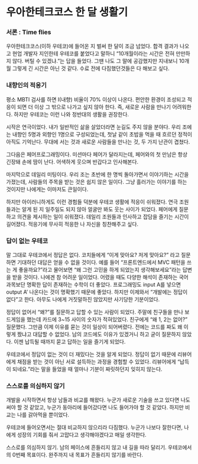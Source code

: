 # 우아한테크코스 한 달 생활기

### 서론 : Time flies

우아한테크코스(이하 우테코)에 들어온 지 벌써 한 달이 조금 넘었다. 합격 결과가 나오고 현업 개발자 지인한테 우테코를 붙었다고 말하니 “10개월이라는 시간은 전혀 만만하지 않다. 버틸 수 있겠냐.”는 답을 들었다. 그땐 나도 그 말에 공감했지만 지내보니 10개월 그렇게 긴 시간은 아닌 것 같다. 수료 전에 다짐했던것들은 다 해보고 싶다.

### 내향인의 적응기

평소 MBTI 검사를 하면 I(내향) 비율이 70% 이상이 나온다. 편안한 환경이 조성되고 적응이 되면 더 이상 그 밖으로 나가고 싶지 않아 한다. 즉, 새로운 사람을 만나기 어려워한다. 하지만 우테코는 이런 나와 정반대의 생활을 권장한다. 

시작은 연극이었다. 내가 일반적인 삶을 살았더라면 눈길도 주지 않을 분야다. 우리 조에는 내향인 5명과 외향인 1명으로 구성되었는데, 첫날 같이 초밥을 먹을 때 흐르던 정적이 아직도 기억난다. 무대에 서는 것과 새로운 사람들을 만나는 것, 두 가지 난관이 겹쳤다.

그다음은 페어프로그래밍이다. 미션마다 페어가 달라지는데, 페어와의 첫 만남은 항상 긴장돼 손에 땀이 난다. 어색하게 웃으며 반갑다고 인사해본다.

마지막으로 데일리 미팅이다. 우리 조는 초반에 한 명씩 돌아가면서 이야기하는 시간을 가졌는데, 사람들의 주목을 받는 것은 쉽지 않은 일이다. 그냥 흘러가는 이야기를 하는 것이지만 나에게는 이마저도 큰일이다.

하지만 아이러니하게도 이런 경험들 덕분에 우테코 생활에 적응이 쉬워졌다. 연극 조원들과는 알게 된 지 일주일도 되지 않아 얼굴만 봐도 웃는 사이가 되었다. 페어에게 질문하고 의견을 제시하는 일이 쉬워졌다. 데일리 조원들과 인사하고 잡담을 즐기는 시간이 길어졌다. 적응기에 무사히 적응한 나 자신을 칭찬해주고 싶다.

### 답이 없는 우테코

말 그대로 우테코에서 정답은 없다. 코치들에게 “이게 맞아요? 저게 맞아요?” 라고 질문하면 기대하던 대답은 얻을 수 없을 것이다. 예를 들어 “프론트엔드에서 MVC 패턴을 쓰는 게 좋을까요?”라고 물어보면 “왜 그런 고민을 하게 되었는지 생각해보세요”라는 답변을 받을 것이다. 나에겐 참 어려운 일이었다. 어렸을 때도 다양한 해석이 존재하는 국어 과목보단 명확한 답이 존재하는 수학이 더 좋았다. 프로그래밍도 input A를 넣으면 output A’ 나온다는 것이 명확했기 때문에 좋았다. 하지만 이제와서 “개발에는 정답이 없다”고 한다. 아무도 나에게 거짓말하진 않았지만 사기당한 기분이었다.

정답이 없어서 “왜?”를 질문하고 답할 수 있는 사람이 되었다. 주말에 친구들을 만나 보드게임을 했는데 카드에 3~15 사이의 숫자가 적혀있었다. 친구에게 “왜 1, 2는 없어?” 질문했다. 그만큼 이제 이유를 묻는 것이 일상이 되어버렸다. 전에는 코드를 짜도 왜 이렇게 짰냐고 대답할 수 없었다. 남의 코드에도 이유가 있겠거니 하고 굳이 질문하지 않았다. 이젠 납득될 때까지 묻고 답하는 일을 즐기게 되었다.

우테코에서 정답이 없는 것이 더 재밌다는 것을 알게 되었다. 정답이 없기 때문에 리뷰어에게 채점을 받는 것이 아닌 서로 설득하는 과정을 경험할 수 있었다. 리뷰어에게 “납득이 되네요.”라는 말을 들었을 때 얼마나 기분이 짜릿하던지 잊히지 않는다.

### 스스로를 의심하지 않기

개발을 시작하면서 항상 남들과 비교를 해왔다. 누군가 새로운 기술을 쓰고 있다면 나도 써야 할 것 같았고, 누군가 동아리에 들어갔다면 나도 들어가야 할 것 같았다. 하지만 비교는 나를 갉아먹을 뿐이었다.

우테코에 들어오면서는 절대 비교하지 않으리라 다짐했다. 누군가 나보다 잘한다면, 나에게 성장의 기회를 줘서 고맙다고 생각해야겠다고 매일 생각한다. 

스스로를 의심하지 않기. 남의 페이스에 흔들리지 않고 내 길을 따라 달리기. 우테코에서의 0번째 목표이다. 완주까지 내 목표가 흔들리지 않기를 바란다.
